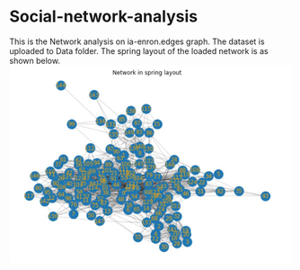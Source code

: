 # Social-network-analysis

This is the Network analysis on ia-enron.edges graph. The dataset is uploaded to Data folder. The spring layout of the loaded network is as shown below. 
![](Images/img_1.jpg)
